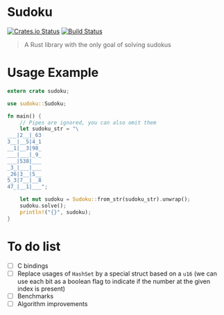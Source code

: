 Sudoku
======

[![Crates.io Status](http://meritbadge.herokuapp.com/sudoku)](https://crates.io/crates/sudoku) [![Build Status](https://travis-ci.org/Emerentius/sudoku.svg?branch=master)](https://travis-ci.org/Emerentius/sudoku)

> A Rust library with the only goal of solving sudokus

# Usage Example

```rust
extern crate sudoku;

use sudoku::Sudoku;

fn main() {
    // Pipes are ignored, you can also omit them
    let sudoku_str = "\
___|2__|_63
3__|__5|4_1
__1|__3|98_
___|___|_9_
___|538|___
_3_|___|___
_26|3__|5__
5_3|7__|__8
47_|__1|___";

    let mut sudoku = Sudoku::from_str(sudoku_str).unwrap();
    sudoku.solve();
    println!("{}", sudoku);
}
```

# To do list

- [ ] C bindings
- [ ] Replace usages of `HashSet` by a special struct based on a `u16` (we can use each bit as a boolean flag to indicate if the number at the given index is present)
- [ ] Benchmarks
- [ ] Algorithm improvements
